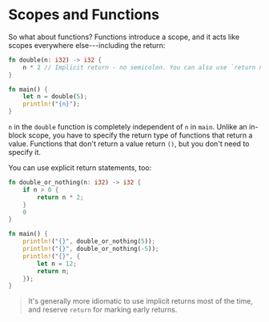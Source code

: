# Scopes and Functions

So what about functions? Functions introduce a scope, and it acts like scopes everywhere else---including the return:

```rust
fn double(n: i32) -> i32 {
    n * 2 // Implicit return - no semicolon. You can also use `return n * 2;`
}

fn main() {
    let n = double(5);
    println!("{n}");
}
```

`n` in the `double` function is completely independent of `n` in `main`. Unlike an in-block scope, you have to specify the return type of functions that return a value. Functions that don't return a value return `()`, but you don't need to specify it.

You can use explicit return statements, too:

```rust
fn double_or_nothing(n: i32) -> i32 {
    if n > 0 {
        return n * 2;
    }
    0
}

fn main() {
    println!("{}", double_or_nothing(5));
    println!("{}", double_or_nothing(-5));
    println!("{}", {
        let n = 12;
        return n;
    });
}
```

> It's generally more idiomatic to use implicit returns most of the time, and reserve `return` for marking early returns.

